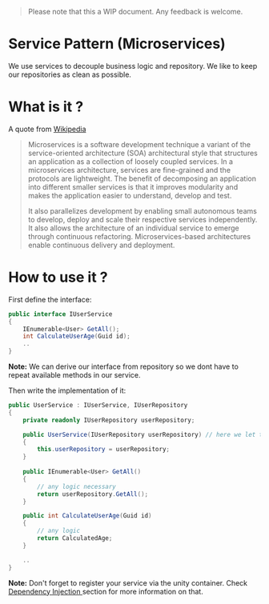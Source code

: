 > Please note that this a WIP document. Any feedback is welcome.

# Service Pattern (Microservices)

We use services to decouple business logic and repository. We like to keep our repositories as clean as possible.

# What is it ?
A quote from [Wikipedia](https://en.wikipedia.org/wiki/Microservices)
>Microservices is a software development technique a variant of the service-oriented architecture (SOA) architectural style that structures an application as a collection of loosely coupled services. 
>In a microservices architecture, services are fine-grained and the protocols are lightweight. 
>The benefit of decomposing an application into different smaller services is that it improves 
>modularity and makes the application easier to understand, develop and test. 
>
>It also parallelizes development by enabling small autonomous teams to develop, 
>deploy and scale their respective services independently.
>It also allows the architecture of an individual service to emerge through continuous 
>refactoring. Microservices-based architectures enable continuous delivery and deployment.

# How to use it ?
First define the interface:

```csharp
public interface IUserService
{
    IEnumerable<User> GetAll();
    int CalculateUserAge(Guid id);    
    ..
}
```

**Note:** We can derive our interface from repository so we dont have to repeat available methods in our service. 

Then write the implementation of it:
```csharp
public UserService : IUserService, IUserRepository
{
    private readonly IUserRepository userRepository;

    public UserService(IUserRepository userRepository) // here we let the container resolve the dependency for us
    {   
        this.userRepository = userRepository;
    }
    
    public IEnumerable<User> GetAll()
    {
        // any logic necessary
        return userRepository.GetAll();
    }

    public int CalculateUserAge(Guid id) 
    {
        // any logic
        return CalculatedAge;
    }

    ..
}
```

**Note:** Don't forget to register your service via the unity container. Check [Dependency Injection
](dependency_injection.md) section for more information on that.
